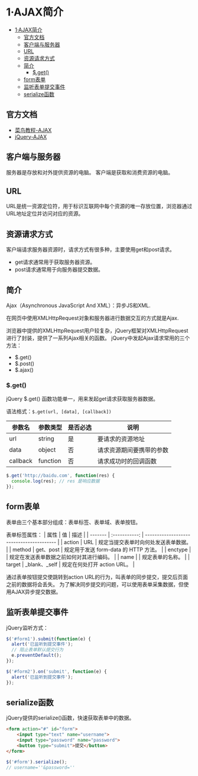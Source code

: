 # 1·AJAX简介

<!-- TOC -->
- [1·AJAX简介](#1ajax简介)
  - [官方文档](#官方文档)
  - [客户端与服务器](#客户端与服务器)
  - [URL](#url)
  - [资源请求方式](#资源请求方式)
  - [简介](#简介)
    - [$.get()](#get)
  - [form表单](#form表单)
  - [监听表单提交事件](#监听表单提交事件)
  - [serialize函数](#serialize函数)

## 官方文档
- [菜鸟教程-AJAX](https://www.runoob.com/ajax/ajax-tutorial.html)
- [jQuery-AJAX](https://www.jquery123.com/category/ajax/)

## 客户端与服务器
服务器是存放和对外提供资源的电脑。
客户端是获取和消费资源的电脑。

## URL
URL是统一资源定位符，用于标识互联网中每个资源的唯一存放位置，浏览器通过URL地址定位并访问对应的资源。

## 资源请求方式
客户端请求服务器资源时，请求方式有很多种，主要使用get和post请求。

- get请求通常用于获取服务器资源。
- post请求通常用于向服务器提交数据。

## 简介
Ajax（Asynchronous JavaScript And XML）：异步JS和XML.

在网页中使用XMLHttpRequest对象和服务器进行数据交互的方式就是Ajax.

浏览器中提供的XMLHttpRequest用户较复杂，jQuery框架对XMLHttpRequest进行了封装，提供了一系列Ajax相关的函数。
jQuery中发起Ajax请求常用的三个方法：
- $.get()
- $.post()
- $.ajax()

### $.get()
jQuery $.get() 函数功能单一，用来发起get请求获取服务器数据。

语法格式：`$.get(url, [data], [callback])`

| 参数名      | 参数类型     | 是否必选 | 说明           |
|----------|----------|------|--------------|
| url      | string   | 是    | 要请求的资源地址     |
| data     | object   | 否    | 请求资源期间要携带的参数 |
| callback | function | 否    | 请求成功时的回调函数   |

```js
$.get('http://baidu.com', function(res) {
  console.log(res); // res 是响应数据
});
```

## form表单
表单由三个基本部分组成：表单标签、表单域、表单按钮。

表单标签属性：
| 属性    |      值       | 描述                                     |
| ------- | :-----------: | ---------------------------------------- |
| action  |      URL      | 规定当提交表单时向何处发送表单数据。     |
| method  |   get、post   | 规定用于发送 form-data 的 HTTP 方法。    |
| enctype |               | 规定在发送表单数据之前如何对其进行编码。 |
| name    |               | 规定表单的名称。                         |
| target  | _blank、_self | 规定在何处打开 action URL。              |

通过表单按钮提交使跳转到action URL的行为，叫表单的同步提交，提交后页面之前的数据将会丢失。
为了解决同步提交的问题，可以使用表单采集数据，但使用AJAX异步提交数据。

## 监听表单提交事件
jQuery监听方式：
```js
$('#form1').submit(function(e) {
  alert('已监听到提交事件');
  // 阻止表单默认提交行为
  e.preventDefault();
});

$('#form2').on('submit', function(e) {
  alert('已监听到提交事件');
});
```

## serialize函数
jQuery提供的serialize()函数，快速获取表单中的数据。

```html
<form action="#" id="form">
    <input type="text" name="username">
    <input type="password" name="password">
    <button type="submit">提交</button>
</form>
```
```js
$('#form').serialize();
// username=''&password=''
```
